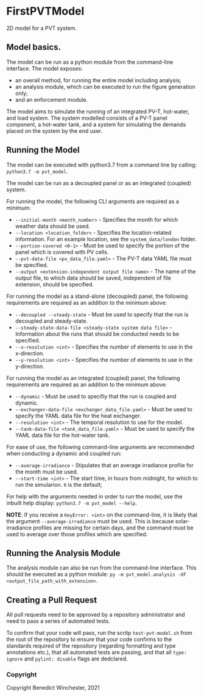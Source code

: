 # FirstPVTModel
2D model for a PVT system.

## Model basics.
The model can be run as a python module from the command-line interface. The model exposes:
* an overall method, for running the entire model including analysis;
* an analysis module, which can be executed to run the figure generation only;
* and an enforcement module.

The model aims to simulate the running of an integrated PV-T, hot-water, and load system. The system modelled consists of a PV-T panel component, a hot-water tank, and a system for simulating the demands placed on the system by the end user.

## Running the Model
The model can be executed with python3.7 from a command line by calling:
`python3.7 -m pvt_model`.

The model can be run as a decoupled panel or as an integrated (coupled) system.

For running the model, the following CLI arguments are required as a minimum:
* `--initial-month <month_number>` - Specifies the month for which weather data should be used.
* `--location <location_folder>` - Specifies the location-related information. For an example location, see the `system_data/london` folder.
* `--portion-covered <0-1>` - Must be used to specify the portion of the panel which is covered with PV cells.
* `--pvt-data-file <pv_data_file.yaml>` - The PV-T data YAML file must be specified.
* `--output <extension-independent output file name>` - The name of the output file, to which data should be saved, independent of file extension, should be specified.

For running the model as a stand-alone (decoupled) panel, the following requirements are required as an addition to the minimum above:
* `--decoupled --steady-state` - Must be used to specify that the run is decoupled and steady-state.
* `--steady-state-data-file <steady-state system data file>` - Information about the runs that should be conducted needs to be specified.
* `--x-resolution <int>` - Specifies the number of elements to use in the x-direction.
* `--y-resolution <int>` - Specifies the number of elements to use in the y-direction.

For running the model as an integrated (coupled) panel, the following requirements are required as an addition to the minimum above:
* `--dynamic` - Must be used to specifiy that the run is coupled and dynamic.
* `--exchanger-data-file <exchanger_data_file.yaml>` - Must be used to specify the YAML data file for the heat exchanger.
* `--resolution <int>` - The temporal resolution to use for the model.
* `--tank-data-file <tank_data_file.yaml>` - Must be used to specify the YAML data file for the hot-water tank.

For ease of use, the following command-line arguments are recommended when conducting a dynamic and coupled run:
* `--average-irradiance` - Stipulates that an average irradiance profile for the month must be used.
* `--start-time <int>` - The start time, in hours from midnight, for which to run the simularion. `0` is the default;

For help with the arguments needed in order to run the model, use the inbuilt help display:
`python3.7 -m pvt_model --help`.

__NOTE__: If you receive a `KeyError: <int>` on the command-line, it is likely that the argument `--average-irradiance` must be used. This is because solar-irradiance profiles are missing for certain days, and the command must be used to average over those profiles which are specified.

## Running the Analysis Module
The analysis module can also be run from the command-line interface. This should be executed as a python module: `py -m pvt_model.analysis -df <output_file_path_with_extension>`.

## Creating a Pull Request
All pull requests need to be approved by a repository administrator and need to pass a series of automated tests.

To confirm that your code will pass, run the scritp `test-pvt-model.sh` from the root of the repository to ensure that your code confirms to the standards required of the repository (regarding formatting and type annotations etc.), that all automated tests are passing, and that all `type: ignore` and `pylint: disable` flags are dedclared.

### Copyright
Copyright Benedict Winchester, 2021
